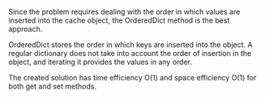 Since the problem requires dealing with the order in which values ​​are inserted into the cache object, the OrderedDict method is the best approach.

OrderedDict stores the order in which keys are inserted into the object. A regular dictionary does not take into account the order of insertion in the object, and iterating it provides the values ​​in any order.

The created solution has time efficiency O(1) and space efficiency O(1) for both get and set methods.